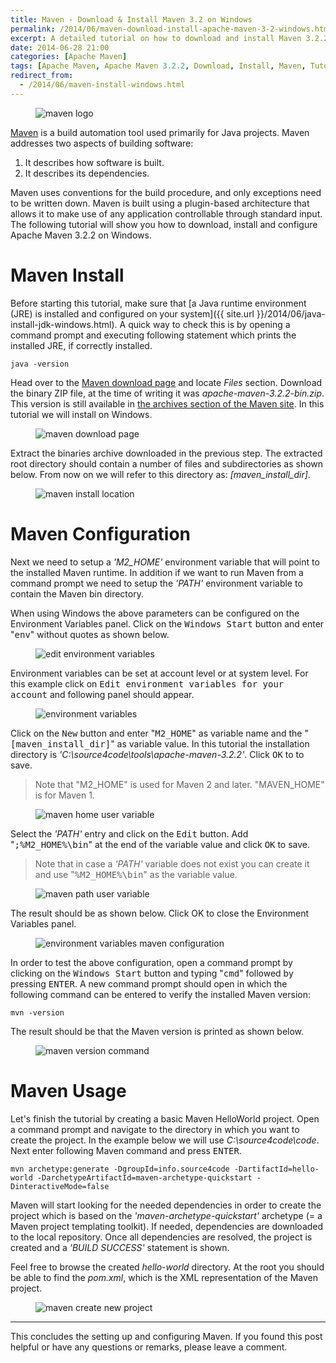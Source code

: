 ```yaml
---
title: Maven - Download & Install Maven 3.2 on Windows
permalink: /2014/06/maven-download-install-apache-maven-3-2-windows.html
excerpt: A detailed tutorial on how to download and install Maven 3.2.2 on Windows.
date: 2014-06-28 21:00
categories: [Apache Maven]
tags: [Apache Maven, Apache Maven 3.2.2, Download, Install, Maven, Tutorial, Windows]
redirect_from:
  - /2014/06/maven-install-windows.html
---
```


<figure>
    <img src="{{ site.url }}/assets/images/logos/maven-logo.png" alt="maven logo">
</figure>

[Maven](https://maven.apache.org/) is a build automation tool used primarily for Java projects. Maven addresses two aspects of building software:
1. It describes how software is built.
2. It describes its dependencies.

Maven uses conventions for the build procedure, and only exceptions need to be written down. Maven is built using a plugin-based architecture that allows it to make use of any application controllable through standard input. The following tutorial will show you how to download, install and configure Apache Maven 3.2.2 on Windows.

# Maven Install

Before starting this tutorial, make sure that [a Java runtime environment (JRE) is installed and configured on your system]({{ site.url }}/2014/06/java-install-jdk-windows.html). A quick way to check this is by opening a command prompt and executing following statement which prints the installed JRE, if correctly installed.

``` plaintext
java -version
```

Head over to the [Maven download page](https://maven.apache.org/download.cgi) and locate <var>Files</var> section. Download the binary ZIP file, at the time of writing it was <var>apache-maven-3.2.2-bin.zip</var>. This version is still available in [the archives section of the Maven site](https://archive.apache.org/dist/maven/maven-3/). In this tutorial we will install on Windows.

<figure>
    <img src="{{ site.url }}/assets/images/maven/maven-download-page.png" alt="maven download page">
</figure>

Extract the binaries archive downloaded in the previous step. The extracted root directory should contain a number of files and subdirectories as shown below. From now on we will refer to this directory as: <var>[maven_install_dir]</var>.

<figure>
    <img src="{{ site.url }}/assets/images/maven/maven-install-location.png" alt="maven install location">
</figure>

# Maven Configuration

Next we need to setup a <var>'M2_HOME'</var> environment variable that will point to the installed Maven runtime. In addition if we want to run Maven from a command prompt we need to setup the <var>'PATH'</var> environment variable to contain the Maven bin directory.

When using Windows the above parameters can be configured on the Environment Variables panel. Click on the <kbd>Windows Start</kbd> button and enter "<kbd>env</kbd>" without quotes as shown below.

<figure>
    <img src="{{ site.url }}/assets/images/maven/edit-environment-variables.png" alt="edit environment variables">
</figure>

Environment variables can be set at account level or at system level. For this example click on <kbd>Edit environment variables for your account</kbd> and following panel should appear.

<figure>
    <img src="{{ site.url }}/assets/images/maven/environment-variables.png" alt="environment variables">
</figure>

Click on the <kbd>New</kbd> button and enter "<kbd>M2_HOME</kbd>" as variable name and the "<kbd>[maven_install_dir]</kbd>" as variable value. In this tutorial the installation directory is <var>'C:\source4code\tools\apache-maven-3.2.2'</var>. Click <kbd>OK</kbd> to to save.

> Note that "M2_HOME" is used for Maven 2 and later. "MAVEN_HOME" is for Maven 1.

<figure>
    <img src="{{ site.url }}/assets/images/maven/maven-home-user-variable.png" alt="maven home user variable">
</figure>

Select the <var>'PATH'</var> entry and click on the <kbd>Edit</kbd> button. Add "<kbd>;%M2_HOME%\bin</kbd>" at the end of the variable value and click <kbd>OK</kbd> to save.

> Note that in case a <var>'PATH'</var> variable does not exist you can create it and use "<kbd>%M2_HOME%\bin</kbd>" as the variable value.

<figure>
    <img src="{{ site.url }}/assets/images/maven/maven-path-user-variable.png" alt="maven path user variable">
</figure>

The result should be as shown below. Click OK to close the Environment Variables panel.

<figure>
    <img src="{{ site.url }}/assets/images/maven/environment-variables-maven-configuration.png" alt="environment variables maven configuration">
</figure>

In order to test the above configuration, open a command prompt by clicking on the <kbd>Windows Start</kbd> button and typing "<kbd>cmd</kbd>" followed by pressing <kbd>ENTER</kbd>. A new command prompt should open in which the following command can be entered to verify the installed Maven version:

``` plaintext
mvn -version
```
The result should be that the Maven version is printed as shown below.

<figure>
    <img src="{{ site.url }}/assets/images/maven/maven-version-command.png" alt="maven version command">
</figure>

# Maven Usage

Let's finish the tutorial by creating a basic Maven HelloWorld project. Open a command prompt and navigate to the directory in which you want to create the project. In the example below we will use <var>C:\source4code\code</var>. Next enter following Maven command and press <kbd>ENTER</kbd>.

``` plaintext
mvn archetype:generate -DgroupId=info.source4code -DartifactId=hello-world -DarchetypeArtifactId=maven-archetype-quickstart -DinteractiveMode=false
```

Maven will start looking for the needed dependencies in order to create the project which is based on the <var>'maven-archetype-quickstart'</var> archetype (= a Maven project templating toolkit). If needed, dependencies are downloaded to the local repository. Once all dependencies are resolved, the project is created and a <var>'BUILD SUCCESS'</var> statement is shown.

Feel free to browse the created <var>hello-world</var> directory. At the root you should be able to find the <var>pom.xml</var>, which is the XML representation of the Maven project.

<figure>
    <img src="{{ site.url }}/assets/images/maven/maven-create-new-project.png" alt="maven create new project">
</figure>

---

This concludes the setting up and configuring Maven. If you found this post helpful or have any questions or remarks, please leave a comment. 